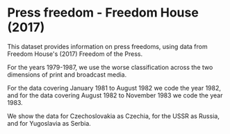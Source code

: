 # Press freedom - Freedom House (2017)

This dataset provides information on press freedoms, using data from Freedom House's (2017) Freedom of the Press.

For the years 1979-1987, we use the worse classification across the two dimensions of print and broadcast media. 

For the data covering January 1981 to August 1982 we code the year 1982, and for the data covering August 1982 to November 1983 we code the year 1983.

We show the data for Czechoslovakia as Czechia, for the USSR as Russia, and for Yugoslavia as Serbia.